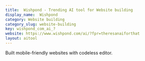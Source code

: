 ```yaml
---
title:  Wishpond - Trending AI tool for Website building
display_name:  Wishpond
category: Website building
category_slug: website-building
key: wishpond_com_ai_?
website: https://www.wishpond.com/ai/?fpr=theresanaiforthat
layout: aitool
---
```


Built mobile-friendly websites with codeless editor.
